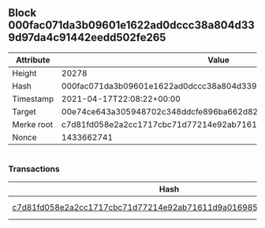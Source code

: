 ## Block 000fac071da3b09601e1622ad0dccc38a804d339d97da4c91442eedd502fe265

Attribute | Value
--- | ---
Height | 20278
Hash | 000fac071da3b09601e1622ad0dccc38a804d339d97da4c91442eedd502fe265
Timestamp | 2021-04-17T22:08:22+00:00
Target | 00e74ce643a305948702c348ddcfe896ba662d82c1a228faf4ad12250f07334e
Merke root | c7d81fd058e2a2cc1717cbc71d77214e92ab71611d9a016985bc35a1529cd06a
Nonce | 1433662741

```

```

### Transactions

Hash | Amount
--- | ---
[c7d81fd058e2a2cc1717cbc71d77214e92ab71611d9a016985bc35a1529cd06a](c7d81fd058e2a2cc1717cbc71d77214e92ab71611d9a016985bc35a1529cd06a.md) | 10.00000000 SKEPTI 
